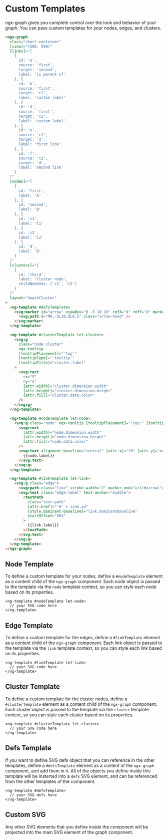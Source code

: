 # Custom Templates

ngx-graph gives you complete control over the look and behavior of your graph. You can pass custom templates for your nodes, edges, and clusters.

```html { playground }
<ngx-graph
  class="chart-container"
  [view]="[500, 550]"
  [links]="[
    {
      id: 'a',
      source: 'first',
      target: 'second',
      label: 'is parent of'
    }, {
      id: 'b',
      source: 'first',
      target: 'c1',
      label: 'custom label'
    }, {
      id: 'd',
      source: 'first',
      target: 'c2',
      label: 'custom label'
    }, {
      id: 'e',
      source: 'c1',
      target: 'd',
      label: 'first link'
    }, {
      id: 'f',
      source: 'c1',
      target: 'd',
      label: 'second link'
    }
  ]"
  [nodes]="[
    {
      id: 'first',
      label: 'A'
    }, {
      id: 'second',
      label: 'B'
    }, {
      id: 'c1',
      label: 'C1'
    }, {
      id: 'c2',
      label: 'C2'
    }, {
      id: 'd',
      label: 'D'
    }
  ]"
  [clusters]="[
    {
      id: 'third',
      label: 'Cluster node',
      childNodeIds: ['c1', 'c2']
    }
  ]"
  layout="dagreCluster"
>
  <ng-template #defsTemplate>
    <svg:marker id="arrow" viewBox="0 -5 10 10" refX="8" refY="0" markerWidth="4" markerHeight="4" orient="auto">
      <svg:path d="M0,-5L10,0L0,5" class="arrow-head" />
    </svg:marker>
  </ng-template>

  <ng-template #clusterTemplate let-cluster>
    <svg:g
      class="node cluster"
      ngx-tooltip
      [tooltipPlacement]="'top'"
      [tooltipType]="'tooltip'"
      [tooltipTitle]="cluster.label"
    >
      <svg:rect
        rx="5"
        ry="5"
        [attr.width]="cluster.dimension.width"
        [attr.height]="cluster.dimension.height"
        [attr.fill]="cluster.data.color"
      />
    </svg:g>
  </ng-template>

  <ng-template #nodeTemplate let-node>
    <svg:g class="node" ngx-tooltip [tooltipPlacement]="'top'" [tooltipType]="'tooltip'" [tooltipTitle]="node.label">
      <svg:rect
        [attr.width]="node.dimension.width"
        [attr.height]="node.dimension.height"
        [attr.fill]="node.data.color"
      />
      <svg:text alignment-baseline="central" [attr.x]="10" [attr.y]="node.dimension.height / 2">
        {{node.label}}
      </svg:text>
    </svg:g>
  </ng-template>

  <ng-template #linkTemplate let-link>
    <svg:g class="edge">
      <svg:path class="line" stroke-width="2" marker-end="url(#arrow)"></svg:path>
      <svg:text class="edge-label" text-anchor="middle">
        <textPath
          class="text-path"
          [attr.href]="'#' + link.id"
          [style.dominant-baseline]="link.dominantBaseline"
          startOffset="50%"
        >
          {{link.label}}
        </textPath>
      </svg:text>
    </svg:g>
  </ng-template>
</ngx-graph>
```

## Node Template

To define a custom template for your nodes, define a `#nodeTemplate` element as a content child of the `ngx-graph` component. Each node object is passed to the template via the `node` template context, so you can style each node based on its properties.

```
<ng-template #nodeTemplate let-node>
  // your SVG code here
</ng-template>
```

## Edge Template

To define a custom template for the edges, define a `#linkTemplate` element as a content child of the `ngx-graph` component. Each link object is passed to the template via the `link` template context, so you can style each link based on its properties.

```
<ng-template #linkTemplate let-link>
  // your SVG code here
</ng-template>
```

## Cluster Template

To define a custom template for the cluster nodes, define a `#clusterTemplate` element as a content child of the `ngx-graph` component. Each cluster object is passed to the template via the `cluster` template context, so you can style each cluster based on its properties.

```
<ng-template #clusterTemplate let-cluster>
  // your SVG code here
</ng-template>
```

## Defs Template

If you want to define SVG defs object that you can reference in the other templates, define a `#defsTemplate` element as a content of the `ngx-graph` component, and add them in it. All of the objects you define inside this template will be insterted into a `defs` SVG element, and can be referenced from the other templates of the component.

```
<ng-template #defsTemplate>
  // your SVG defs here
</ng-template>
```

## Custom SVG

Any other SVG elements that you define inside the component will be projected into the main SVG element of the graph component.

